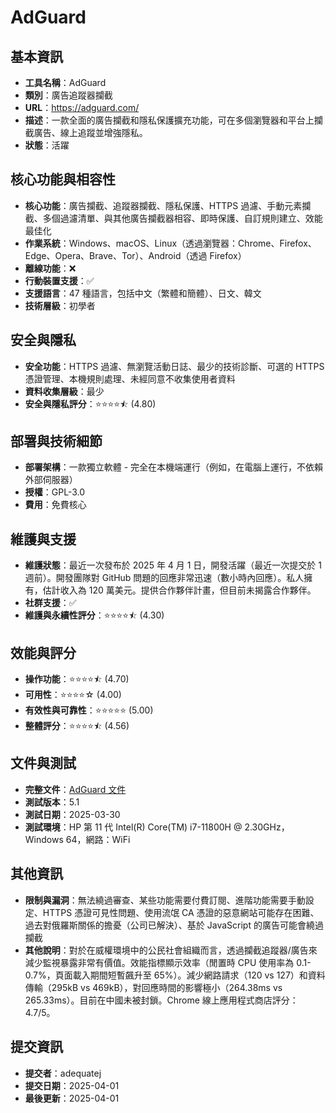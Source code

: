 # AdGuard

## 基本資訊
- **工具名稱**：AdGuard
- **類別**：廣告追蹤器攔截
- **URL**：https://adguard.com/
- **描述**：一款全面的廣告攔截和隱私保護擴充功能，可在多個瀏覽器和平台上攔截廣告、線上追蹤並增強隱私。
- **狀態**：活躍

## 核心功能與相容性
- **核心功能**：廣告攔截、追蹤器攔截、隱私保護、HTTPS 過濾、手動元素攔截、多個過濾清單、與其他廣告攔截器相容、即時保護、自訂規則建立、效能最佳化
- **作業系統**：Windows、macOS、Linux（透過瀏覽器：Chrome、Firefox、Edge、Opera、Brave、Tor）、Android（透過 Firefox）
- **離線功能**：❌
- **行動裝置支援**：✅
- **支援語言**：47 種語言，包括中文（繁體和簡體）、日文、韓文
- **技術層級**：初學者

## 安全與隱私
- **安全功能**：HTTPS 過濾、無瀏覽活動日誌、最少的技術診斷、可選的 HTTPS 憑證管理、本機規則處理、未經同意不收集使用者資料
- **資料收集層級**：最少
- **安全與隱私評分**：⭐⭐⭐⭐⯪ (4.80)

## 部署與技術細節
- **部署架構**：一款獨立軟體 - 完全在本機端運行（例如，在電腦上運行，不依賴外部伺服器）
- **授權**：GPL-3.0
- **費用**：免費核心

## 維護與支援
- **維護狀態**：最近一次發布於 2025 年 4 月 1 日，開發活躍（最近一次提交於 1 週前）。開發團隊對 GitHub 問題的回應非常迅速（數小時內回應）。私人擁有，估計收入為 120 萬美元。提供合作夥伴計畫，但目前未揭露合作夥伴。
- **社群支援**：✅
- **維護與永續性評分**：⭐⭐⭐⭐⯪ (4.30)

## 效能與評分
- **操作功能**：⭐⭐⭐⭐⯪ (4.70)
- **可用性**：⭐⭐⭐⭐☆ (4.00)
- **有效性與可靠性**：⭐⭐⭐⭐⭐ (5.00)
- **整體評分**：⭐⭐⭐⭐⯪ (4.56)

## 文件與測試
- **完整文件**：[AdGuard 文件](../../factsheets/AdGuard.pdf)
- **測試版本**：5.1
- **測試日期**：2025-03-30
- **測試環境**：HP 第 11 代 Intel(R) Core(TM) i7-11800H @ 2.30GHz，Windows 64，網路：WiFi

## 其他資訊
- **限制與漏洞**：無法繞過審查、某些功能需要付費訂閱、進階功能需要手動設定、HTTPS 憑證可見性問題、使用流氓 CA 憑證的惡意網站可能存在困難、過去對俄羅斯關係的擔憂（公司已解決）、基於 JavaScript 的廣告可能會繞過攔截
- **其他說明**：對於在威權環境中的公民社會組織而言，透過攔截追蹤器/廣告來減少監視暴露非常有價值。效能指標顯示效率（閒置時 CPU 使用率為 0.1-0.7%，頁面載入期間短暫飆升至 65%）。減少網路請求（120 vs 127）和資料傳輸（295kB vs 469kB），對回應時間的影響極小（264.38ms vs 265.33ms）。目前在中國未被封鎖。Chrome 線上應用程式商店評分：4.7/5。

## 提交資訊
- **提交者**：adequatej
- **提交日期**：2025-04-01
- **最後更新**：2025-04-01